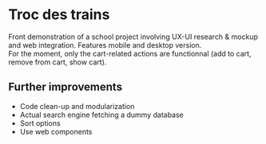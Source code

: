 # Troc des trains

Front demonstration of a school project involving UX-UI research & mockup and web integration. Features mobile and desktop version.  
For the moment, only the cart-related actions are functionnal (add to cart, remove from cart, show cart).  

## Further improvements

* Code clean-up and modularization
* Actual search engine fetching a dummy database
* Sort options
* Use web components